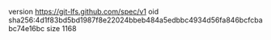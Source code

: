 version https://git-lfs.github.com/spec/v1
oid sha256:4d1f83bd5bd1987f8e22024bbeb484a5edbbc4934d56fa846bcfcbabc74e16bc
size 1168

